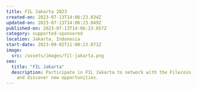 ```yaml
---
title: FIL Jakarta 2023
created-on: 2023-07-13T14:06:23.034Z
updated-on: 2023-07-13T14:06:23.049Z
published-on: 2023-07-13T14:06:23.057Z
category: supported-sponsored
location: Jakarta, Indonesia
start-date: 2023-09-02T11:00:23.071Z
image:
  src: /assets/images/fil-jakarta.png
seo:
  title: "FIL Jakarta"
  description: Participate in FIL Jakarta to network with the Filecoin community
    and discover new opportunities.
---
```

